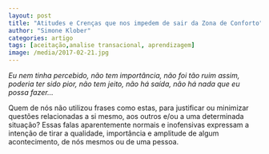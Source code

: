```yaml
---
layout: post
title: "Atitudes e Crenças que nos impedem de sair da Zona de Conforto"
author: "Simone Klober"
categories: artigo
tags: [aceitação,analise transacional, aprendizagem]
image: /media/2017-02-21.jpg
---
```


*Eu nem tinha percebido, não tem importância, não foi tão ruim assim, poderia ter sido pior, não tem jeito, não há saída, não há nada que eu possa fazer…*

Quem de nós não utilizou frases como estas, para justificar ou minimizar questões relacionadas a si mesmo, aos outros e/ou a uma determinada situação? Essas falas aparentemente normais e inofensivas expressam a intenção de tirar a qualidade, importância e amplitude de algum acontecimento, de nós mesmos ou de uma pessoa.